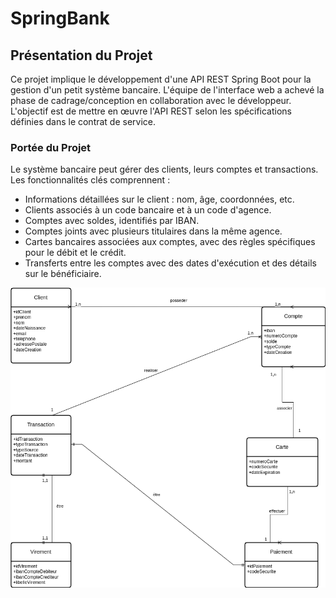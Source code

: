 # SpringBank

## Présentation du Projet

Ce projet implique le développement d'une API REST Spring Boot pour la gestion d'un petit système bancaire. L'équipe de l'interface web a achevé la phase de cadrage/conception en collaboration avec le développeur. L'objectif est de mettre en œuvre l'API REST selon les spécifications définies dans le contrat de service.

### Portée du Projet

Le système bancaire peut gérer des clients, leurs comptes et transactions. Les fonctionnalités clés comprennent :

- Informations détaillées sur le client : nom, âge, coordonnées, etc.
- Clients associés à un code bancaire et à un code d'agence.
- Comptes avec soldes, identifiés par IBAN.
- Comptes joints avec plusieurs titulaires dans la même agence.
- Cartes bancaires associées aux comptes, avec des règles spécifiques pour le débit et le crédit.
- Transferts entre les comptes avec des dates d'exécution et des détails sur le bénéficiaire.

![Diagramme de Classe](https://github.com/PatriceAlan/SpringBank/blob/main/diagramDeClasseSpringBank.png?raw=true)